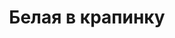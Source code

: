 ---
layout: wave_post
title: Белая в крапинку
image: /assets/images/carped_astral.jpg
alt: carped_astral
dates: 20.04.2023, 20.05.2023, 20.06.2023
dateb: 20.03.2015
---
